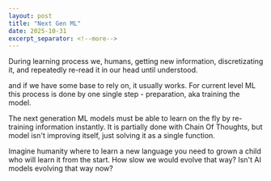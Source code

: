 ```yaml
---
layout: post
title: "Next Gen ML"
date: 2025-10-31
excerpt_separator: <!--more-->
---
```


During learning process we, humans, getting new information, discretizating it, and repeatedly re-read it in our head until understood.

and if we have some base to rely on, it usually works. For current level ML this process is done by one single step - preparation, aka training the model.

The next generation ML models must be able to learn on the fly by re-training information instantly. It is partially done with Chain Of Thoughts, but model isn't improving itself, just solving it as a single function.

Imagine humanity where to learn a new language you need to grown a child who will learn it from the start. How slow we would evolve that way? Isn't AI models evolving that way now?